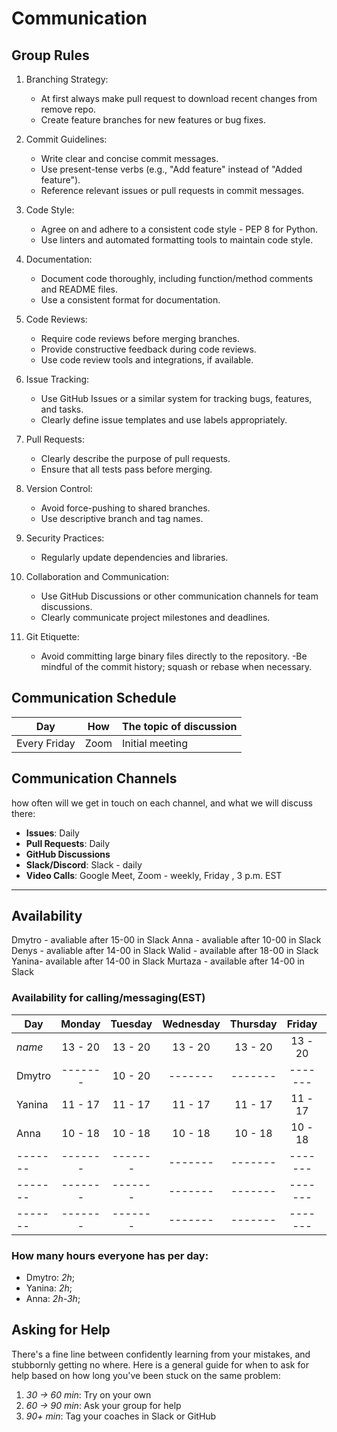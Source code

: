 <!--
    this template is for inspiration, feel free to change it however you like!

    Careful! be sure to protect your privacy when filling out this document
        everything you write here will be public
        so share only what you are comfortable sharing online
        you can share the rest in confidence with you group by another channel
-->

# Communication

## Group Rules

1. Branching Strategy:

   - At first always make pull request to download recent changes from remove repo.
   - Create feature branches for new features or bug fixes.

2. Commit Guidelines:

   - Write clear and concise commit messages.
   - Use present-tense verbs (e.g., "Add feature" instead of "Added feature").
   - Reference relevant issues or pull requests in commit messages.

3. Code Style:

   - Agree on and adhere to a consistent code style - PEP 8 for Python.
   - Use linters and automated formatting tools to maintain code style.

4. Documentation:

   - Document code thoroughly, including function/method comments and README files.
   - Use a consistent format for documentation.

5. Code Reviews:

   - Require code reviews before merging branches.
   - Provide constructive feedback during code reviews.
   - Use code review tools and integrations, if available.

6. Issue Tracking:

   - Use GitHub Issues or a similar system for tracking bugs, features, and tasks.
   - Clearly define issue templates and use labels appropriately.

7. Pull Requests:

   - Clearly describe the purpose of pull requests.
   - Ensure that all tests pass before merging.

8. Version Control:

   - Avoid force-pushing to shared branches.
   - Use descriptive branch and tag names.

9. Security Practices:

   - Regularly update dependencies and libraries.

10. Collaboration and Communication:

    - Use GitHub Discussions or other communication channels for team discussions.
    - Clearly communicate project milestones and deadlines.

11. Git Etiquette:

    - Avoid committing large binary files directly to the repository.
      -Be mindful of the commit history; squash or rebase when necessary.

## Communication Schedule

| Day          | How  | The topic of discussion |
| ------------ | ---- | ----------------------- |
| Every Friday | Zoom | Initial meeting         |

## Communication Channels

how often will we get in touch on each channel, and what we will discuss there:

- **Issues**: Daily
- **Pull Requests**: Daily
- **GitHub Discussions**
- **Slack/Discord**: Slack - daily
- **Video Calls**: Google Meet, Zoom - weekly, Friday , 3 p.m. EST

---

## Availability

Dmytro - avaliable after 15-00 in Slack
Anna - avaliable after 10-00 in Slack
Denys - avaliable after 14-00 in Slack
Walid - available after 18-00 in Slack
Yanina- available after 14-00 in Slack
Murtaza - available after 14-00 in Slack

### Availability for calling/messaging(EST)

| Day     | Monday  | Tuesday | Wednesday | Thursday | Friday  | Saturday | Sunday  |
| ------- | :-----: | :-----: | :-------: | :------: | :-----: | :------: | :-----: |
| _name_  | 13 - 20 | 13 - 20 |  13 - 20  | 13 - 20  | 13 - 20 | 13 - 20  | 13 - 20 |
| Dmytro  | ------- | 10 - 20 |  -------  | -------  | ------- | 15 - 22  | ------- |
| Yanina  | 11 - 17 | 11 - 17 |  11 - 17  | 11 - 17  | 11 - 17 | 10 - 17  | ------- |
| Anna    | 10 - 18 | 10 - 18 |  10 - 18  | 10 - 18  | 10 - 18 | -------  | ------- |
| ------- | ------- | ------- |  -------  | -------  | ------- | -------  | ------- |
| ------- | ------- | ------- |  -------  | -------  | ------- | -------  | ------- |
| ------- | ------- | ------- |  -------  | -------  | ------- | -------  | ------- |

### How many hours everyone has per day:

- Dmytro: _2h_;
- Yanina: _2h_;
- Anna: _2h-3h_;

## Asking for Help

There's a fine line between confidently learning from your mistakes, and
stubbornly getting no where. Here is a general guide for when to ask for help
based on how long you've been stuck on the same problem:

1. _30 -> 60 min_: Try on your own
2. _60 -> 90 min_: Ask your group for help
3. _90+ min_: Tag your coaches in Slack or GitHub

